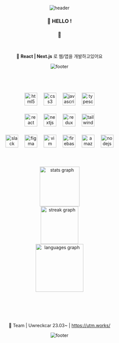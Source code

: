 

<div align="center">
  
![header](https://capsule-render.vercel.app/api?text=%20%20&fontSize=50&type=waving&color=gradient&height=65&section=header&animation=twinkling)
###  🌵 HELLO !


###

<!--   <div align=left>  -->
  
### 👋 <br>
  <br>
  
  🚀 **React | Next.js** 로 웹/앱을 개발하고있어요 
  

![footer](https://capsule-render.vercel.app/api?text=%20%&fontSize=67&type=waving&color=gradient&height=65&section=footer&animation=twinkling)
<!-- ![header](https://capsule-render.vercel.app/api?text=%20%20&fontSize=50&type=waving&color=gradient&height=65&section=header&animation=twinkling) -->
    
    
  
<!--   </div> -->

  ###
  
  <br />
  
<!-- ![footer](https://capsule-render.vercel.app/api?text=%20%&fontSize=67&type=waving&color=gradient&height=65&section=footer&animation=twinkling)
![header](https://capsule-render.vercel.app/api?text=%20%20&fontSize=50&type=waving&color=gradient&height=65&section=header&animation=twinkling) -->
   
    
  <br />
  <br/>
  
 
    
<div align="center">
  <img src="https://cdn.jsdelivr.net/gh/devicons/devicon/icons/html5/html5-original.svg" height="40" alt="html5 logo"  />
  <img width="12" />
  <img src="https://cdn.jsdelivr.net/gh/devicons/devicon/icons/css3/css3-original.svg" height="40" alt="css3 logo"  />
  <img width="12" />
  <img src="https://cdn.jsdelivr.net/gh/devicons/devicon/icons/javascript/javascript-original.svg" height="40" alt="javascript logo"  />
  <img width="12" />
  <img src="https://cdn.jsdelivr.net/gh/devicons/devicon/icons/typescript/typescript-original.svg" height="40" alt="typescript logo"  />
</div>

###

<div align="center">
  <img src="https://cdn.jsdelivr.net/gh/devicons/devicon/icons/react/react-original-wordmark.svg" height="40" alt="react logo"  />
  <img width="12" />
  <img src="https://skillicons.dev/icons?i=nextjs" height="40" alt="nextjs logo"  />
  <img width="12" />
  <img src="https://cdn.jsdelivr.net/gh/devicons/devicon/icons/redux/redux-original.svg" height="40" alt="redux logo"  />
  <img width="12" />
  <img src="https://cdn.jsdelivr.net/gh/devicons/devicon/icons/tailwindcss/tailwindcss-plain.svg" height="40" alt="tailwindcss logo"  />
</div>

###

<div align="center">
  <img src="https://cdn.jsdelivr.net/gh/devicons/devicon/icons/slack/slack-original.svg" height="40" alt="slack logo"  />
  <img width="12" />
  <img src="https://cdn.jsdelivr.net/gh/devicons/devicon/icons/figma/figma-original.svg" height="40" alt="figma logo"  />
  <img width="12" />
  <img src="https://cdn.jsdelivr.net/gh/devicons/devicon/icons/vim/vim-original.svg" height="40" alt="vim logo"  />
  <img width="12" />
  <img src="https://cdn.jsdelivr.net/gh/devicons/devicon/icons/firebase/firebase-plain.svg" height="40" alt="firebase logo"  />
  <img width="12" />
  <img src="https://cdn.jsdelivr.net/gh/devicons/devicon/icons/amazonwebservices/amazonwebservices-original.svg" height="40" alt="amazonwebservices logo"  />
  <img width="12" />
  <img src="https://cdn.jsdelivr.net/gh/devicons/devicon/icons/nodejs/nodejs-original.svg" height="40" alt="nodejs logo"  />
</div>

 
###

  <br>
  <br>
  


  
<div align="center">
  <img src="https://github-readme-stats.vercel.app/api?username=Goldenprevue&hide_title=false&hide_rank=false&show_icons=true&include_all_commits=true&count_private=false&disable_animations=false&theme=city_lights&locale=en&hide_border=true&order=1&custom_title=Goldenprevue" height="125" alt="stats graph" />  <br>
  <img src="https://streak-stats.demolab.com?user=Goldenprevue&locale=en&mode=weekly&theme=city_lights&hide_border=true&border_radius=4&order=3" height="118" alt="streak graph" /> <br>
  <img src="https://github-readme-stats.vercel.app/api/top-langs?username=Goldenprevue&locale=en&hide_title=true&layout=compact&card_width=320&langs_count=8&theme=city_lights&hide_border=true&order=2" height="150" alt="languages graph"  />
</div>

###
  
<!--   ![footer](https://capsule-render.vercel.app/api?text=%20%&fontSize=67&type=waving&color=gradient&height=65&section=footer&animation=twinkling)
![header](https://capsule-render.vercel.app/api?text=%20%20&fontSize=50&type=waving&color=gradient&height=65&section=header&animation=twinkling) -->
  <br/>
    <br/>
    <br/>
  
  ###
  
  🚀 Team | Uwreckcar 23.03~ | https://utm.works/
  
  ![footer](https://capsule-render.vercel.app/api?text=%20%&fontSize=67&type=waving&color=gradient&height=65&section=footer&animation=twinkling)
